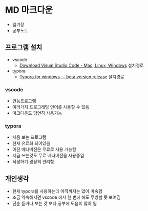 # MD 마크다운

- 일기장
- 공부노트

## 프로그램 설치

- vscode
  - [Download Visual Studio Code - Mac, Linux, Windows](https://code.visualstudio.com/download) 설치경로
- typora
  - [Typora for windows — beta version release](https://typora.io/windows/dev_release.html) 설치경로

### vscode

- 만능프로그램
- 여러가지 프로그래밍 언어를 사용할 수 있음
- 마크다운도 당연히 사용가능

### typora

- 처음 보는 프로그램
- 현재 유료화 되어있음
- 이전 베타버전은 무료로 사용 가능함
- 지금 쓰는것도 무료 베타버전을 사용중임
- 작성하기 굉장히 편리함



## 개인생각

- 현재 typora를 사용하는데 아직까지는 많이 미숙함
- 조금 익숙해지면 vscode 에서 한 번에 해도 무방할 듯 보여짐
- 단순 듣거나 보는 것 보다 공부에 도움이 많이 됨